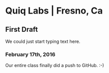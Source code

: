 # Quiq Labs | Fresno, Ca
## First Draft
<p>We could just start typing text here.</p>

### February 17th, 2016
<p>Our entire class finally did a push to GitHub. :-)</p>